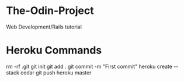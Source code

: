 # The-Odin-Project
Web Development/Rails tutorial

# Heroku Commands
rm -rf .git
git init 
git add .
git commit -m "First commit"
heroku create --stack cedar
git push heroku master
